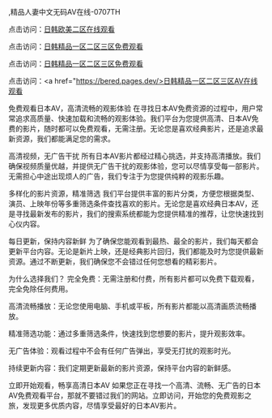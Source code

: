 ,精品人妻中文无码AV在线-0707TH

点击访问：<a href="https://gsd-agv.pages.dev/">日韩欧美二区在线观看</a>

点击访问：<a href="https://vassv.pages.dev/">日韩精品一区二区三区免费观看</a>

点击访问：<a href="https://rtj-3zo.pages.dev/">日韩精品一区二区三区免费观看</a>

点击访问：<a href="https://bered.pages.dev/>日韩精品一区二区三区AV在线观看</a>



免费观看日本AV，高清流畅的观影体验
在寻找日本AV免费资源的过程中，用户常常追求高质量、快速加载和流畅的观影体验。我们平台为您提供高清、日本AV免费的影片，随时都可以免费观看，无需注册。无论您是喜欢经典影片，还是追求最新资源，我们都能满足您的需求。

高清视频，无广告干扰
所有日本AV影片都经过精心挑选，并支持高清播放。我们确保视频质量优越，并提供无广告干扰的观影体验，您可以尽情享受每一部影片。无需担心中途出现烦人的广告，我们专注于为您提供纯粹的观影乐趣。

多样化的影片资源，精准筛选
我们平台提供丰富的影片分类，方便您根据类型、演员、上映年份等多重筛选条件查找喜欢的影片。无论您是喜欢经典日本AV，还是寻找最新发布的影片，我们的搜索系统都能为您提供精准的推荐，让您快速找到心仪内容。

每日更新，保持内容新鲜
为了确保您能观看到最热、最全的影片，我们每天都会更新平台内容。无论是新片上映，还是经典影片回归，我们都能及时为您提供最新资源。通过不断更新，我们确保您不会错过任何您想看的精彩影片。

为什么选择我们？
完全免费：无需注册和付费，所有影片都可以免费下载观看，完全免除任何费用。

高清流畅播放：无论您使用电脑、手机或平板，所有影片都能以高清画质流畅播放。

精准筛选功能：通过多重筛选条件，快速找到您想要的影片，提升观影效率。

无广告体验：观看过程中不会有任何广告弹出，享受无打扰的观影时光。

持续更新内容：我们定期更新最新的影片资源，保持平台内容的新鲜感。

立即开始观看，畅享高清日本AV
如果您正在寻找一个高清、流畅、无广告的日本AV免费观看平台，那就不要错过我们的网站。立即访问，开始您的免费观影之旅，发现更多优质内容，尽情享受最好的日本AV影片。







<span style="display:none;">[Canonical link]( https://github.com/hk4616/46165 ）</span>
